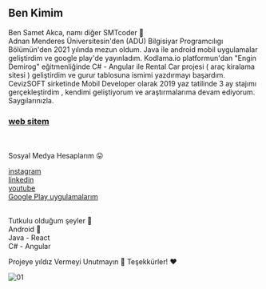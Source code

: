  
 <h2> Ben Kimim </h2>
 
Ben Samet Akca, namı diğer  SMTcoder 🙂 <br>
Adnan Menderes Üniversitesin'den (ADÜ) Bilgisiyar Programcılıgı Bölümün'den 2021 yılında mezun oldum. Java ile android mobil uygulamalar geliştirdim ve google play'de yayınladım. Kodlama.io platformun'dan "Engin Demirog" eğitmenliğinde C# - Angular ile Rental Car projesi ( araç kiralama sitesi ) geliştirdim ve gurur tablosuna  ismimi yazdırmayı başardım. CevizSOFT sirketinde Mobil Developer olarak 2019 yaz tatilinde 3 ay stajımı gerçekleştirdim , kendimi geliştiyorum ve araştırmalarıma devam ediyorum. Saygılarınızla.
<br>

 <h3> <a href="https://sametakca.com/">  web sitem </a> </h3> 
 
<br> <br>
Sosyal Medya Hesaplarım 😛
<br>

<a href="https://www.instagram.com/smtcoder/">
instagram
</a>
<br>

<a href="https://www.linkedin.com/in/samet-akca-2a4bbb1a8/">
linkedin
</a>
<br>

<a href="https://www.youtube.com/channel/UCZXmqpZJ3ax5Uzm0pXeVqMg">
youtube
</a>

<br>

<a href="https://play.google.com/store/apps/developer?id=Samet+Akca&gl=TR">
Google Play uygulamalarım
</a>

<br>
<br>


Tutkulu olduğum şeyler 💖
<br>
Android 🤖   <br>
Java - React <br>
C#  - Angular <br>



Projeye yıldız Vermeyi Unutmayın  🚀
Teşekkürler! ❤️

![01](https://user-images.githubusercontent.com/74311713/112488054-48bab480-8d8e-11eb-9f1e-e41efb912cc5.jpeg)




